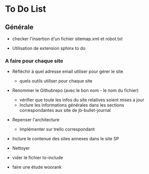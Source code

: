 # To Do List

## Générale

- checker l'insertion d'un fichier sitemap.xml et robot.txt

- Utilisation de extension sphinx to do 

### A faire pour chaque site

- Réfléchir à quel adresse email utiliser pour gérer le site
    - quels outils utiliser pour chaque site

- Renommer le Githubrepo (avec le bon nom - le nom du fichier)
    - vérifier que toute les infos du site relatives soient mises a jour
    - Inclure les informations générales dans les sections correspondantes aux site de jb-bullet-journal
- Repenser l'architecture
    - Implémenter sur trello correspondant
- Inclure le contenue des sites annexes dans le site SP
- Nettoyer
- vider le fichier to-include
- faire une étude woorank

